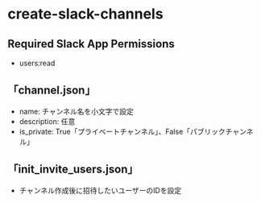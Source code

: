 # create-slack-channels

## Required Slack App Permissions

- users:read

## 「channel.json」

- name: チャンネル名を小文字で設定
- description: 任意
- is_private: True「プライベートチャンネル」、False「パブリックチャンネル」

## 「init_invite_users.json」

- チャンネル作成後に招待したいユーザーのIDを設定
